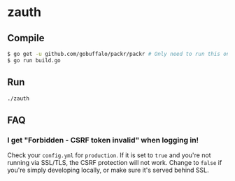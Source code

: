 # zauth

## Compile

```sh
$ go get -u github.com/gobuffalo/packr/packr # Only need to run this once
$ go run build.go
```

## Run

```sh
./zauth
```

## FAQ

### I get "Forbidden - CSRF token invalid" when logging in!

Check your `config.yml` for `production`. If it is set to `true` and you're not
running via SSL/TLS, the CSRF protection will not work. Change to `false` if
you're simply developing locally, or make sure it's served behind SSL.
